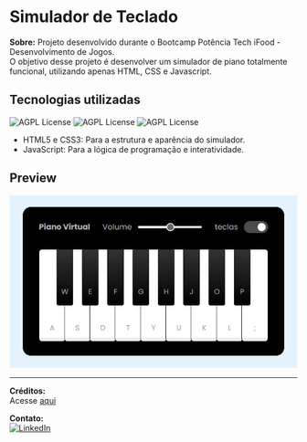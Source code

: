 # Simulador de Teclado
**Sobre:** Projeto desenvolvido durante o Bootcamp Potência Tech iFood - Desenvolvimento de Jogos.  
O objetivo desse projeto é desenvolver um simulador de piano totalmente funcional, utilizando apenas HTML, CSS e Javascript.

## Tecnologias utilizadas
![AGPL License](https://img.shields.io/badge/HTML5-E34F26?style=for-the-badge&logo=html5&logoColor=white)
![AGPL License](https://img.shields.io/badge/CSS3-1572B6?style=for-the-badge&logo=css3&logoColor=white)
![AGPL License](https://img.shields.io/badge/JavaScript-F7DF1E?style=for-the-badge&logo=javascript&logoColor=black)

- HTML5 e CSS3: Para a estrutura e aparência do simulador.  
- JavaScript: Para a lógica de programação e interatividade.  

## Preview
![img](https://github.com/Alan-oliveir/simulador_piano/blob/main/images/piano_screen.png)

___
**Créditos:**   
Acesse [aqui](https://github.com/Alan-oliveir/simulador_piano/blob/main/CREDITS.md)

**Contato:**  
[![LinkedIn](https://img.shields.io/badge/LinkedIn-0077B5?style=for-the-badge&logo=linkedin&logoColor=white)](https://www.linkedin.com/in/alan-ogoncalves)
